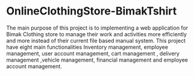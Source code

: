 # OnlineClothingStore-BimakTshirt

The main purpose of this project is to implementing a web application for Bimak Clothing store to manage their work and activities more efficiently and more instead of their current file based manual system. This project have eight main functionalities Inventory management, employee management, user account management, cart management , delivery management ,vehicle management, financial management and employee account management.
